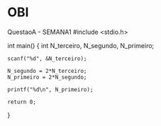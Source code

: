 # OBI
QuestaoA - SEMANA1
#include <stdio.h>
 
int main() {
    int N_terceiro, N_segundo, N_primeiro;
    
    scanf("%d", &N_terceiro);
    
    N_segundo = 2*N_terceiro;
    N_primeiro = 2*N_segundo;
    
    printf("%d\n", N_primeiro);
 
    return 0;
}
